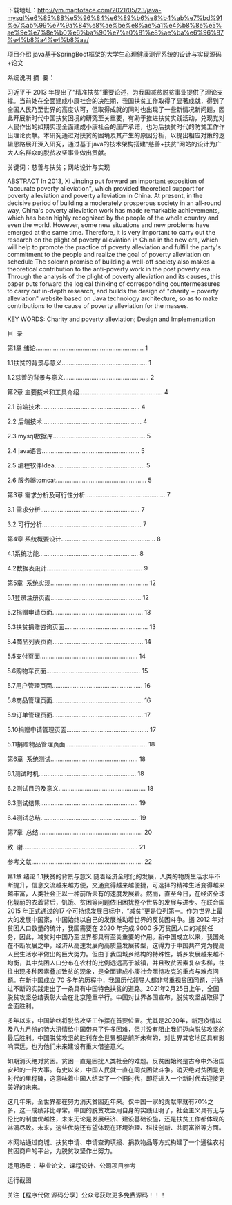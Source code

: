 下载地址：http://ym.maptoface.com/2021/05/23/java-mysql%e6%85%88%e5%96%84%e6%89%b6%e8%b4%ab%e7%bd%91%e7%ab%99%e7%9a%84%e8%ae%be%e8%ae%a1%e4%b8%8e%e5%ae%9e%e7%8e%b0%e6%ba%90%e7%a0%81%e8%ae%ba%e6%96%87%e4%b8%a4%e4%b8%aa/

项目介绍
java基于SpringBoot框架的大学生心理健康测评系统的设计与实现源码+论文

系统说明
摘  要：

习近平于 2013 年提出了“精准扶贫”重要论述，为我国减贫脱贫事业提供了理论支撑。当前处在全面建成小康社会的决胜期，我国扶贫工作取得了显著成就，得到了全国人民乃至世界的高度认可，但取得成就的同时也出现了一些新情况新问题，因此开展新时代中国扶贫困境的研究至关重要，有助于推进扶贫实践活动，兑现党对人民作出的如期实现全面建成小康社会的庄严承诺，也为后扶贫时代的防贫工作作出理论贡献。本研究通过对扶贫的困境及其产生的原因分析，以提出相应对策的逻辑思路展开深入研究，通过基于java的技术架构搭建“慈善+扶贫”网站的设计为广大人名群众的脱贫攻坚事业做出贡献。

关键词：慈善与扶贫；网站设计与实现



ABSTRACT
In 2013, Xi Jinping put forward an important exposition of "accurate poverty alleviation", which provided theoretical support for poverty alleviation and poverty alleviation in China. At present, in the decisive period of building a moderately prosperous society in an all-round way, China's poverty alleviation work has made remarkable achievements, which has been highly recognized by the people of the whole country and even the world. However, some new situations and new problems have emerged at the same time. Therefore, it is very important to carry out the research on the plight of poverty alleviation in China in the new era, which will help to promote the practice of poverty alleviation and fulfill the party's commitment to the people and realize the goal of poverty alleviation on schedule The solemn promise of building a well-off society also makes a theoretical contribution to the anti-poverty work in the post poverty era. Through the analysis of the plight of poverty alleviation and its causes, this paper puts forward the logical thinking of corresponding countermeasures to carry out in-depth research, and builds the design of "charity + poverty alleviation" website based on Java technology architecture, so as to make contributions to the cause of poverty alleviation for the masses.

KEY WORDS: Charity and poverty alleviation; Design and Implementation



目  录

第1章 绪论.............................................................. 1

1.1扶贫的背景与意义................................................. 1

1.2慈善的背景与意义................................................. 2

第2章 主要技术和工具介绍................................................ 4

2.1 前端技术......................................................... 4

2.2 后端技术......................................................... 4

2.3 mysql数据库..................................................... 5

2.4 java语言........................................................ 5

2.5 编程软件Idea.................................................... 5

2.6 服务器tomcat.................................................... 5

第3章 需求分析及可行性分析.............................................. 7

3.1 需求分析......................................................... 7

3.2 可行分析......................................................... 7

第4章 系统概要设计...................................................... 8

4.1系统功能......................................................... 8

4.2数据表设计....................................................... 9

第5章  系统实现........................................................ 12

5.1登录注册页面.................................................... 12

5.2捐赠申请页面.................................................... 13

5.3扶贫捐赠咨询页面................................................ 13

5.4商品列表页面.................................................... 14

5.5支付页面........................................................ 14

5.6购物车页面...................................................... 15

5.7用户管理页面.................................................... 16

5.8商品管理页面.................................................... 16

5.9订单管理页面.................................................... 17

5.10捐赠申请管理页面............................................... 17

5.11捐赠物品管理页面............................................... 18

第6章  系统测试.................................................. 18

6.1测试时机........................................................ 18

6.2测试目的及意义.................................................. 18

6.3测试结果........................................................ 19

6.4测试总结........................................................ 19

第7章  总结............................................................ 20

致  谢.................................................................. 21

参考文献................................................................ 22



第1章 绪论
1.1扶贫的背景与意义
随着经济全球化的发展，人类的物质生活水平不断提升，信息交流越来越方便，交通变得越来越便捷，可选择的精神生活变得越来越丰富，人类社会正以一种前所未有的速度发展着。然而，直至今日，在经济全球化靓丽的衣着背后，饥饿、贫困等问题依旧困扰整个世界的发展与进步。在联合国 2015 年正式通过的17 个可持续发展目标中，“减贫”更是位列第一。作为世界上最大的发展中国家，中国始终以自己的发展推动着世界的反贫困斗争。据 2012 年对贫困人口数量的统计，我国需要在 2020 年完成 9000 多万贫困人口的减贫任务，因此，减贫对中国乃至世界都具有至关重要的作用。新中国成立以来，我国处在不断发展之中，经济从高速发展向高质量发展转型，这得力于中国共产党为提高人民生活水平做出的巨大努力。但由于我国城乡结构的特殊性，城乡发展越来越不均衡，其中贫困人口分布在农村的比例远远高于城镇，并且致贫因素复杂多样，往往出现多种因素叠加致贫的现象，是全面建成小康社会亟待攻克的重点与难点问题。在新中国成立 70 多年的历程中，我国历代领导人都非常重视贫困问题，并通过不断的实践走出了一条具有中国特色扶贫的道路。2021年2月25日上午，全国脱贫攻坚总结表彰大会在北京隆重举行。中国对世界各国宣布，脱贫攻坚战取得了全面胜利。

多年以来，中国始终将脱贫攻坚工作摆在首要位置。尤其是2020年，新冠疫情以及八九月份的特大汛情给中国带来了许多困难，但并没有阻止我们迈向脱贫攻坚的最后胜利。中国脱贫攻坚的胜利在全世界都是前所未有的，对世界其它地区具有影响深远，也为他们未来建设有重大借鉴意义。

如期消灭绝对贫困。贫困一直是困扰人类社会的难题。反贫困始终是古今中外治国安邦的一件大事。有史以来，中国人民就一直在同贫困做斗争。消灭绝对贫困是划时代的里程碑，这意味着中国人结束了一个旧时代，即将进入一个新时代去迎接更美好的未来。

这几年来，全世界都在努力消灭贫困近年来。仅中国一家的贡献率就有70%之多，这一成绩非比寻常。中国的脱贫攻坚用自身的实践证明了，社会主义具有无与伦比的制度优越性，未来无论是发展经济、建设基础设施，还是扶贫工作都体现的淋漓尽致。未来，这些优势还有望体现在环境治理、科技创新、共同富裕等方面。

本网站通过商城、扶贫申请、申请查询填报、捐款物品等方式构建了一个通往农村贫困商户的平台，为脱贫攻坚作出努力。

适用场景：
毕业论文、课程设计、公司项目参考

运行截图
      
关注【程序代做 源码分享】公众号获取更多免费源码！！！
